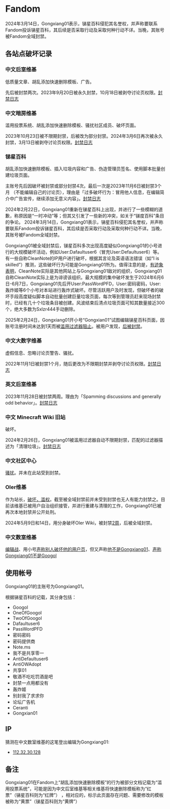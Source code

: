 # Fandom
2024年3月14日，Gongxiang01表示，锑星百科侵犯其名誉权，并声称要联系Fandom投诉锑星百科，其后续是否采取行动及采取何种行动不详。当晚，其账号被Fandom全域封禁。 
## 各站点破坏记录

### 中文后室维基
低质量文章、胡乱添加快速删除模板、广告。

先后被封禁两次。2023年9月20日被永久封禁，10月18日被剥夺讨论页权限。[封禁日志](https://backrooms.fandom.com/zh/wiki/Special:Log/block?page=User:Gongxiang01)

### 中文暗房维基
滥用投票系统、胡乱添加快速删除模板、骚扰社区成员、破坏页面。

2023年10月23日被不限期封禁，后被改为部分封禁。2024年3月6日再次被永久封禁，3月13日被剥夺讨论页权限。[封禁日志](https://darkrooms.fandom.com/zh/wiki/Special:Log/block?page=User:Gongxiang01)

### 锑星百科
胡乱添加快速删除模板、插入垃圾内容和广告、伪造管理员签名、使用脚本批量创建垃圾页面。

主账号先后因破坏被封禁或部分封禁4次。最后一次是2023年11月6日被封禁3个月 （不能编辑自己的讨论页），理由是「过多破坏行为：冒用他人信息，在编辑简介中广告宣传，继续添加无意义内容」。[封禁日志](https://antimony.fandom.com/zh/wiki/Special:Log/block?page=User:Gongxiang01)

2024年2月22日，Gongxiang01重新在锑星百科上出现，并进行了一些模糊的道歉，称原因是“一时冲动”等；但其又引发了一些新的冲突，如关于“锑度百科”条目的争论。 2024年3月14日，Gongxiang01表示，锑星百科侵犯其名誉权，并声称要联系Fandom投诉锑星百科，其后续是否采取行动及采取何种行动不详。当晚，其账号被Fandom全域封禁。 

Gongxiang01被全域封禁后，锑星百科多次出现高度疑似Gongxiang01的小号进行的大规模破坏活动，例如User:Dafaultuser6（冒充User:Defaultuser6）等。有一些自称CleanNote的IP用户进行破坏，根据其言论及英语语法错误（如“I is skilled”）推测，这些破坏行为可能是Gongxiang01所为。值得注意的是，[有迹象表明](https://oier.fandom.com/zh/wiki/Note.ms/CleanNote)，CleanNote实际是其他网站上与Gongxiang01敌对的组织，Gongxiang01自称CleanNote实际上是为诽谤该组织。最大规模的集中破坏发生于2024年6月6日-6月7日，Gongxiang01先后开User:PassWordPFD，User:密码密码，User:轰炸姬等6个小号对本站进行轰炸式破坏。尽管活跃用户及时发现，但破坏者的破坏手段高度疑似脚本自动批量创建巨量垃圾页面，每次等到管理员赶来现场封禁时，已经有几十个垃圾条目被创建。风波结束后清点垃圾页面可知其数量接近300个，绝大多数为Sxlzr444手动删除。 

2025年2月24日，Gongxiang01开小号“Gongxian01”试图编辑锑星百科页面，因账号注册时间未达到1天而被[滥用过滤器阻止](https://antimony.fandom.com/zh/wiki/Special:%E6%BB%A5%E7%94%A8%E6%97%A5%E5%BF%97?wpSearchUser=Gongxian01)。被用户发现，[后被封禁](https://antimony.fandom.com/zh/wiki/Special:%E6%97%A5%E5%BF%97/block?page=User%3AGongxian01)。 

### 中文大数字维基
虚假信息、忽略讨论页警告、骚扰。

2022年11月1日被封禁1个月，随后更改为不限期封禁并剥夺讨论页权限。[封禁日志](https://googology.fandom.com/zh/wiki/Special:Log/block?page=User:Gongxiang01)

### 英文后室维基
2023年11月28日被封禁两周。理由为「Spamming discussions and generally odd behavior」。[封禁日志](https://backrooms.fandom.com/wiki/Special:Log/block?page=User:Gongxiang01)

### 中文 Minecraft Wiki 旧站
破坏。

2024年2月26日，Gongxiang01被滥用过滤器自动不限期封禁，匹配的过滤器描述为「清理垃圾」。[封禁日志](https://minecraft.fandom.com/zh/wiki/Special:Log/block?page=User:Gongxiang01)

### 中文社区中心
[骚扰](https://community.fandom.com/zh/wiki/Message_Wall:P進大好きbot)。并未在此站受到封禁。

### OIer维基
作为站长，[破坏，滥权](https://oier.fandom.com/zh/wiki/OIer_Wiki:第二次大规模基建)。截至被全域封禁前并未受到封禁也无人有能力封禁之。目前该维基已被用户自治组织接管，并进行重建与清理的工作，Gongxiang01已被再次本地封禁并公开处刑。

2024年5月9日和14日，用分身破坏OIer Wiki，被封禁[2周](https://oier.fandom.com/zh/wiki/Special:Log?logid=350)，后被全域封禁。

### 中文数室维基
[编辑战](https://mathrooms.fandom.com/zh/wiki/Level_Math_3.14?action=history)、用小号[声称别人破坏他的用户页](https://mathrooms.fandom.com/zh/wiki/Mathrooms_Wiki:Glorysans%E5%92%8CGhtr123%E5%81%9A%E5%87%BA%E7%9A%84%E8%BF%9D%E8%A7%84%E8%A1%8C%E4%B8%BA%E8%AF%81%E6%8D%AE)，但又声称[他不是Gongxiang01](https://mathrooms.fandom.com/zh/wiki/User:Gongxian01?oldid=8364)、[声称Gongxiang01不是Googol](https://mathrooms.fandom.com/zh/wiki/User:Gongxiang01?diff=prev&oldid=8365)

## 使用帐号
Gongxiang01的主账号为Gongxiang01。

根据锑星百科的记载，其分身包括：
- Googol
- OneOfGoogol
- TwoOfGoogol
- Dafaultuser6
- PassWordPFD
- 密码密码
- 密码提供商
- Note.ms
- 我不是共享零一
- AntiDefaultuser6
- AntiOWAdopt
- 共享01
- 敬酒不吃吃罚酒是吧
- 封禁一点用都没有
- 轰炸姬
- 别封我了求求你
- 论坛广告机
- Ceranti
- Gongxian01

## IP
猜测在中文数室维基的这笔登出编辑为Gongxiang01:
- [112.32.30.128](https://mathrooms.fandom.com/zh/wiki/Message_Wall:Gongxiang01)

## 备注
Gongxiang01在Fandom上“胡乱添加快速删除模板”的行为被部分文档记载为“滥用投票系统”，可能是因为中文后室维基等相关维基将快速删除模板称为“红票”（锑星百科则为“红牌”） ，相对应的，标示此页面存在问题、需要修改的模板被称为“黄票”（锑星百科则为“黄牌”） 
